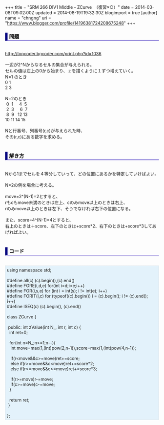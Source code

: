 +++
title = "SRM 266 DIV1 Middle - ZCurve　（復習×○）"
date = 2014-03-08T09:02:00Z
updated = 2014-08-19T19:32:30Z
blogimport = true 
[author]
	name = "chngng"
	uri = "https://www.blogger.com/profile/14196381724208675248"
+++

<div dir="ltr" style="text-align: left;" trbidi="on"><h3 style="border-bottom: 2px solid slateblue; border-left: 8px solid navy; color: black; padding: 0px 0px 1px 5px;">問題 </h3><br /><a href="http://topcoder.bgcoder.com/print.php?id=1036" target="_blank">http://topcoder.bgcoder.com/print.php?id=1036</a><br /><br />一辺が2^Nからなるセルの集合が与えられる。<br />セルの値は左上の0から始まり、ｚを描くように１ずつ増えていく。<br />N=1 のとき<br />0 1<br />2 3<br /><br />N=2のとき<br />&nbsp;0 &nbsp;1 &nbsp; &nbsp; 4 &nbsp;5<br />&nbsp;2 &nbsp;3 &nbsp; &nbsp; 6 &nbsp;7<br />&nbsp;8 &nbsp;9 &nbsp; 12 13<br />10 11 14 15<br /><br />Nと行番号、列番号(r,c)が与えられた時、<br />その(r,c)にある数字を求める。<br /><br /><h3 style="border-bottom: 2px solid slateblue; border-left: 8px solid navy; color: black; padding: 0px 0px 1px 5px;">解き方 </h3><br />Nから1までセルを４等分していって、どの位置にあるかを特定していけばよい。<br /><br />N=2の例を場合に考える。<br /><br />move=2^(N-1)=2とすると、<br />rもcもmove未満のときは左上、cのみmove以上のときは右上、<br />rのみmove以上のときは左下、そうでなければ右下の位置になる。<br /><br />また、score=4^(N-1)=4とすると、<br />右上のときは＋score、左下のときは+score*2、右下のときは+score*3してあげればよい。<br /><br /><h3 style="border-bottom: 2px solid slateblue; border-left: 8px solid navy; color: black; padding: 0px 0px 1px 5px;">コード </h3><br /><div style="background-color: #e3f2fb; border: 1px dotted #CCCCCC; padding: 5px;">using namespace std;<br /><br />#define all(c) (c).begin(),(c).end()<br />#define FORE(i,d,e) for(int i=d;i&lt;e;i++)<br />#define FOR(i,s,e) for (int i = int(s); i != int(e); i++)<br />#define FORIT(i,c) for (typeof((c).begin()) i = (c).begin(); i != (c).end(); i++)<br />#define ISEQ(c) (c).begin(), (c).end()<br /><br />class ZCurve {<br /><br /><span class="Apple-tab-span" style="white-space: pre;"> </span>public: int zValue(int N_, int r, int c) {<br /><span class="Apple-tab-span" style="white-space: pre;">  </span>int ret=0;<br /><br /><span class="Apple-tab-span" style="white-space: pre;">  </span>for(int n=N_;n&gt;=1;n--){<br /><span class="Apple-tab-span" style="white-space: pre;">   </span>int move=max(1,(int)pow(2,n-1)),score=max(1,(int)pow(4,n-1));<br /><br /><span class="Apple-tab-span" style="white-space: pre;">   </span>if(r&lt;move&amp;&amp;c&gt;=move)ret+=score;<br /><span class="Apple-tab-span" style="white-space: pre;">   </span>else if(r&gt;=move&amp;&amp;c&lt;move)ret+=score*2;<br /><span class="Apple-tab-span" style="white-space: pre;">   </span>else if(r&gt;=move&amp;&amp;c&gt;=move)ret+=score*3;<br /><br /><span class="Apple-tab-span" style="white-space: pre;">   </span>if(r&gt;=move)r-=move;<br /><span class="Apple-tab-span" style="white-space: pre;">   </span>if(c&gt;=move)c-=move;<br /><span class="Apple-tab-span" style="white-space: pre;">  </span>}<br /><br /><span class="Apple-tab-span" style="white-space: pre;">  </span>return ret;<br /><span class="Apple-tab-span" style="white-space: pre;"> </span>}<br /><br />};</div></div>
